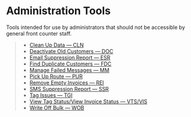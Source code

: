# Administration Tools

Tools intended for use by administrators that should not be accessible by general front counter staff.

> - [Clean Up Data — CLN](Administration-Tools/Clean-up-Data-—-CLN.md)
> - [Deactivate Old Customers — DOC](Administration-Tools/Deactivate-Old-Customers-—-DOC.md)
> - [Email Suppression Report — ESR](Administration-Tools/Email-Suppression-Report-—-ESR.md)
> - [Find Duplicate Customers — FDC](Administration-Tools/Find-Duplicate-Customers-—-FDC.md)
> - [Manage Failed Messages — MM](Administration-Tools/Manage-Failed-Messages-—-MM.md)
> - [Pick Up Route — PUR](Administration-Tools/Pick-Up-Route-—-PUR.md)
> - [Remove Empty Invoices — REI](Administration-Tools/Remove-Empty-Invoices-—-REI.md)
> - [SMS Suppression Report — SSR](Administration-Tools/SMS-Suppression-Report-—-SSR.md)
> - [Tag Issues — TGI](Administration-Tools/Tag-Issues-—-TGI.md)
> - [View Tag Status/View Invoice Status — VTS/VIS](Administration-Tools/View-Tag-Status-%257C-View-Invoice-Status-—-VTS%257CVIS.md)
> - [Write Off Bulk — WOB](Administration-Tools/Write-Off-Bulk-—-WOB.md)